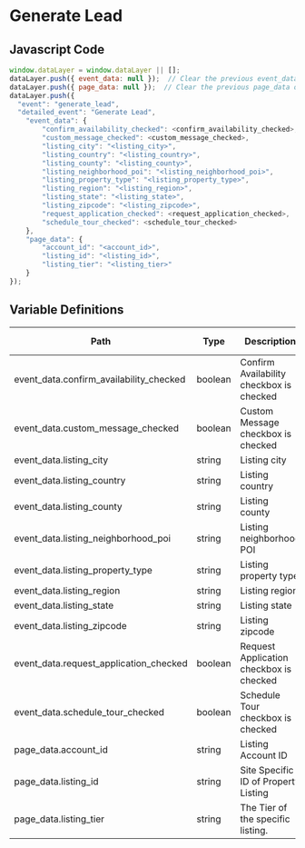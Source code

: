 # Generate Lead

### 

## Javascript Code
```js
window.dataLayer = window.dataLayer || [];
dataLayer.push({ event_data: null });  // Clear the previous event_data object.
dataLayer.push({ page_data: null });  // Clear the previous page_data object.
dataLayer.push({
  "event": "generate_lead",
  "detailed_event": "Generate Lead",
    "event_data": {
        "confirm_availability_checked": <confirm_availability_checked>,
        "custom_message_checked": <custom_message_checked>,
        "listing_city": "<listing_city>",
        "listing_country": "<listing_country>",
        "listing_county": "<listing_county>",
        "listing_neighborhood_poi": "<listing_neighborhood_poi>",
        "listing_property_type": "<listing_property_type>",
        "listing_region": "<listing_region>",
        "listing_state": "<listing_state>",
        "listing_zipcode": "<listing_zipcode>",
        "request_application_checked": <request_application_checked>,
        "schedule_tour_checked": <schedule_tour_checked>
    },
    "page_data": {
        "account_id": "<account_id>",
        "listing_id": "<listing_id>",
        "listing_tier": "<listing_tier>"
    }
});
```

## Variable Definitions

|Path|Type|Description|Example|Pattern|Min Length|Max Length|Minimum|Maximum|Multiple Of|
| --- | --- | --- | --- | --- | --- | --- | --- | --- | --- |
|event_data.confirm_availability_checked|boolean|Confirm Availability checkbox is checked|true, false|||||||
|event_data.custom_message_checked|boolean|Custom Message checkbox is checked|true, false|||||||
|event_data.listing_city|string|Listing city|Vancouver|||||||
|event_data.listing_country|string|Listing country|Canada|||||||
|event_data.listing_county|string|Listing county|Arapahoe|||||||
|event_data.listing_neighborhood_poi|string|Listing neighborhood POI|Restaurants|||||||
|event_data.listing_property_type|string|Listing property type|Apartments|||||||
|event_data.listing_region|string|Listing region||||||||
|event_data.listing_state|string|Listing state|Minnesota|||||||
|event_data.listing_zipcode|string|Listing zipcode|80603|||||||
|event_data.request_application_checked|boolean|Request Application checkbox is checked|true, false|||||||
|event_data.schedule_tour_checked|boolean|Schedule Tour checkbox is checked|true, false|||||||
|page_data.account_id|string|Listing Account ID||||||||
|page_data.listing_id|string|Site Specific ID of Property Listing||||||||
|page_data.listing_tier|string|The Tier of the specific listing.||||||||




